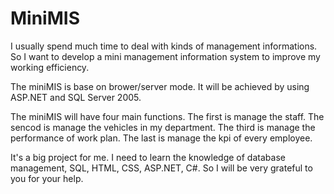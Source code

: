 # MiniMIS
I usually spend much time to deal with kinds of management informations. So I want to develop a mini management information system to improve my working efficiency.

The miniMIS is base on brower/server mode. It will be achieved by using ASP.NET and SQL Server 2005.

The miniMIS will have four main functions. The first is manage the staff. The sencod is manage the vehicles in my department. The third is manage the performance of work plan. The last is manage the kpi of every employee.

It's a big project for me. I need to learn the knowledge of database management, SQL, HTML, CSS, ASP.NET, C#. So I will be very grateful  to you for your help.
